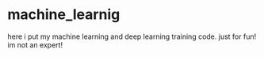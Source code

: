 # machine_learnig
here i put my machine learning and deep learning training code. just for fun! im not an expert!

